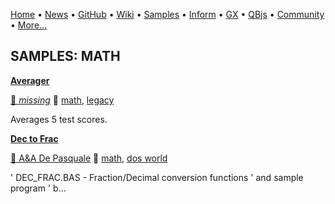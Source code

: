 [Home](https://qb64.com) • [News](../news.md) • [GitHub](https://github.com/QB64Official/qb64) • [Wiki](https://github.com/QB64Official/qb64/wiki) • [Samples](../samples.md) • [Inform](../inform.md) • [GX](../gx.md) • [QBjs](../qbjs.md) • [Community](../community.md) • [More...](../more.md)

## SAMPLES: MATH

**[Averager](averager/index.md)**

[🐝 *missing*](author-missing.md) 🔗 [math](math.md), [legacy](legacy.md)

Averages 5 test scores.

**[Dec to Frac](dec-to-frac/index.md)**

[🐝 A&A De Pasquale](a&a-de-pasquale.md) 🔗 [math](math.md), [dos world](dos-world.md)

'  DEC_FRAC.BAS - Fraction/Decimal conversion functions '                and sample program  '  b...
